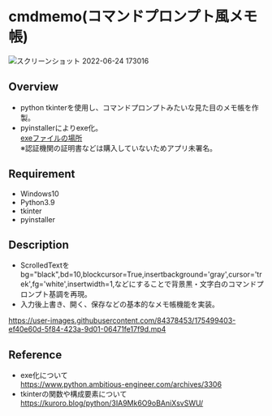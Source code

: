 # cmdmemo(コマンドプロンプト風メモ帳)

![スクリーンショット 2022-06-24 173016](https://user-images.githubusercontent.com/84378453/175496517-84717546-d601-4176-80ae-c137d4b3231f.png)

## Overview
- python tkinterを使用し、コマンドプロンプトみたいな見た目のメモ帳を作製。
- pyinstallerによりexe化。
<br><a href="https://github.com/aohana-AO/CMDmemo/blob/main/tk1.exe">exeファイルの場所</a><br>※認証機関の証明書などは購入していないためアプリ未署名。

## Requirement
- Windows10
- Python3.9
- tkinter
- pyinstaller

## Description
- ScrolledTextをbg="black",bd=10,blockcursor=True,insertbackground='gray',cursor='trek',fg='white',insertwidth=1,などにすることで背景黒・文字白のコマンドプロンプト基調を再現。
- 入力後上書き、開く、保存などの基本的なメモ帳機能を実装。


https://user-images.githubusercontent.com/84378453/175499403-ef40e60d-5f84-423a-9d01-06471fe17f9d.mp4



## Reference
- exe化について<br><a href="https://www.python.ambitious-engineer.com/archives/3306">https://www.python.ambitious-engineer.com/archives/3306</a>
- tkinterの関数や構成要素について
<br><a href="https://kuroro.blog/python/3IA9Mk6O9oBAniXsvSWU/">https://kuroro.blog/python/3IA9Mk6O9oBAniXsvSWU/</a>
